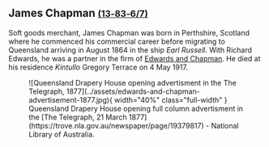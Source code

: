 ## James Chapman <small>[(13‑83‑6/7)](https://brisbane.discovereverafter.com/profile/32012642 "Go to Memorial Information" )</small>

Soft goods merchant, James Chapman was born in Perthshire, Scotland where he commenced his commercial career before migrating to Queensland arriving in August 1864 in the ship *Earl Russell*. With Richard Edwards, he was a partner in the firm of [Edwards and Chapman](https://trove.nla.gov.au/newspaper/article/181787104?searchTerm=%22Edwards%20Chapman%22). He died at his residence *Kintullo* Gregory Terrace on 4 May 1917.

<!-- 
https://trove.nla.gov.au/newspaper/article/196937137 1890 
-->

<figure markdown>
  ![Queensland Drapery House opening advertisment in the The Telegraph, 1877](../assets/edwards-and-chapman-advertisement-1877.jpg){ width="40%"  class="full-width" }
  <figcaption markdown>Queensland Drapery House opening full column advertisment in the [The Telegraph, 21 March 1877](https://trove.nla.gov.au/newspaper/page/19379817) - National Library of Australia.</figcaption>
</figure>

